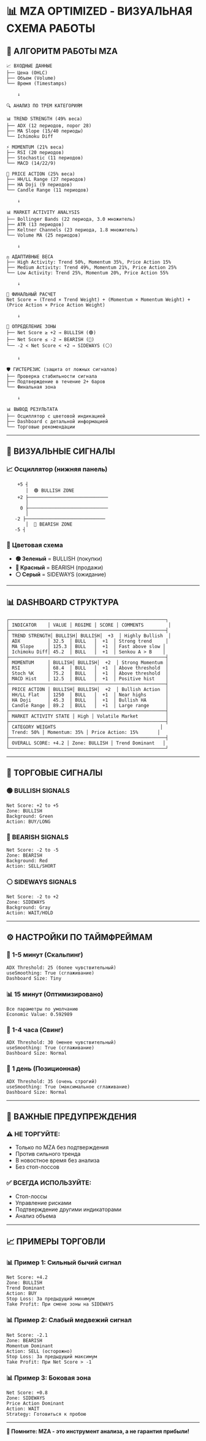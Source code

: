 # 📊 **MZA OPTIMIZED - ВИЗУАЛЬНАЯ СХЕМА РАБОТЫ**

## 🎯 **АЛГОРИТМ РАБОТЫ MZA**

```
📈 ВХОДНЫЕ ДАННЫЕ
├── Цена (OHLC)
├── Объем (Volume)
└── Время (Timestamps)

    ↓

🔍 АНАЛИЗ ПО ТРЕМ КАТЕГОРИЯМ

📊 TREND STRENGTH (49% веса)
├── ADX (12 периодов, порог 28)
├── MA Slope (15/40 периоды)
└── Ichimoku Diff

⚡ MOMENTUM (21% веса)
├── RSI (20 периодов)
├── Stochastic (11 периодов)
└── MACD (14/22/9)

🎯 PRICE ACTION (25% веса)
├── HH/LL Range (27 периодов)
├── HA Doji (9 периодов)
└── Candle Range (11 периодов)

    ↓

📊 MARKET ACTIVITY ANALYSIS
├── Bollinger Bands (22 периода, 3.0 множитель)
├── ATR (13 периодов)
├── Keltner Channels (23 периода, 1.8 множитель)
└── Volume MA (25 периодов)

    ↓

⚖️ АДАПТИВНЫЕ ВЕСА
├── High Activity: Trend 50%, Momentum 35%, Price Action 15%
├── Medium Activity: Trend 49%, Momentum 21%, Price Action 25%
└── Low Activity: Trend 25%, Momentum 20%, Price Action 55%

    ↓

🧮 ФИНАЛЬНЫЙ РАСЧЕТ
Net Score = (Trend × Trend Weight) + (Momentum × Momentum Weight) + (Price Action × Price Action Weight)

    ↓

🎯 ОПРЕДЕЛЕНИЕ ЗОНЫ
├── Net Score ≥ +2 → BULLISH (🟢)
├── Net Score ≤ -2 → BEARISH (🔴)
└── -2 < Net Score < +2 → SIDEWAYS (⚪)

    ↓

🛡️ ГИСТЕРЕЗИС (защита от ложных сигналов)
├── Проверка стабильности сигнала
├── Подтверждение в течение 2+ баров
└── Финальная зона

    ↓

📊 ВЫВОД РЕЗУЛЬТАТА
├── Осциллятор с цветовой индикацией
├── Dashboard с детальной информацией
└── Торговые рекомендации
```

---

## 🎨 **ВИЗУАЛЬНЫЕ СИГНАЛЫ**

### 📈 **Осциллятор (нижняя панель)**
```
    +5 ┤
       │  🟢 BULLISH ZONE
    +2 ├─────────────────────────────
       │
     0 ├─────────────────────────────
       │
   -2 ├─────────────────────────────
       │  🔴 BEARISH ZONE
   -5 ┤
```

### 🎯 **Цветовая схема**
- **🟢 Зеленый** = BULLISH (покупки)
- **🔴 Красный** = BEARISH (продажи)
- **⚪ Серый** = SIDEWAYS (ожидание)

---

## 📊 **DASHBOARD СТРУКТУРА**

```
┌─────────────────────────────────────────────────────────┐
│ INDICATOR    │ VALUE │ REGIME │ SCORE │ COMMENTS         │
├─────────────────────────────────────────────────────────┤
│ TREND STRENGTH│ BULLISH│ BULLISH│  +3  │ Highly Bullish  │
│ ADX          │ 32.5  │ BULL   │  +1  │ Strong trend     │
│ MA Slope     │ 125.3 │ BULL   │  +1  │ Fast above slow │
│ Ichimoku Diff│ 45.2  │ BULL   │  +1  │ Senkou A > B    │
├─────────────────────────────────────────────────────────┤
│ MOMENTUM     │ BULLISH│ BULLISH│  +2  │ Strong Momentum │
│ RSI          │ 68.4  │ BULL   │  +1  │ Above threshold  │
│ Stoch %K     │ 75.2  │ BULL   │  +1  │ Above threshold  │
│ MACD Hist    │ 12.5  │ BULL   │  +1  │ Positive hist    │
├─────────────────────────────────────────────────────────┤
│ PRICE ACTION │ BULLISH│ BULLISH│  +2  │ Bullish Action  │
│ HH/LL Flat   │ 1250  │ BULL   │  +1  │ Near highs       │
│ HA Doji      │ 45.3  │ BULL   │  +1  │ Bullish HA       │
│ Candle Range │ 89.2  │ BULL   │  +1  │ Large range      │
├─────────────────────────────────────────────────────────┤
│ MARKET ACTIVITY STATE │ High │ Volatile Market          │
├─────────────────────────────────────────────────────────┤
│ CATEGORY WEIGHTS                                      │
│ Trend: 50% │ Momentum: 35% │ Price Action: 15%       │
├─────────────────────────────────────────────────────────┤
│ OVERALL SCORE: +4.2 │ Zone: BULLISH │ Trend Dominant   │
└─────────────────────────────────────────────────────────┘
```

---

## 🎯 **ТОРГОВЫЕ СИГНАЛЫ**

### 🟢 **BULLISH SIGNALS**
```
Net Score: +2 to +5
Zone: BULLISH
Background: Green
Action: BUY/LONG
```

### 🔴 **BEARISH SIGNALS**
```
Net Score: -2 to -5
Zone: BEARISH
Background: Red
Action: SELL/SHORT
```

### ⚪ **SIDEWAYS SIGNALS**
```
Net Score: -2 to +2
Zone: SIDEWAYS
Background: Gray
Action: WAIT/HOLD
```

---

## ⚙️ **НАСТРОЙКИ ПО ТАЙМФРЕЙМАМ**

### 🏃 **1-5 минут (Скальпинг)**
```
ADX Threshold: 25 (более чувствительный)
useSmoothing: True (сглаживание)
Dashboard Size: Tiny
```

### 📊 **15 минут (Оптимизировано)**
```
Все параметры по умолчанию
Economic Value: 0.592989
```

### 📅 **1-4 часа (Свинг)**
```
ADX Threshold: 30 (менее чувствительный)
useSmoothing: True (сглаживание)
Dashboard Size: Normal
```

### 📆 **1 день (Позиционная)**
```
ADX Threshold: 35 (очень строгий)
useSmoothing: True (максимальное сглаживание)
Dashboard Size: Normal
```

---

## 🚨 **ВАЖНЫЕ ПРЕДУПРЕЖДЕНИЯ**

### ⚠️ **НЕ ТОРГУЙТЕ:**
- Только по MZA без подтверждения
- Против сильного тренда
- В новостное время без анализа
- Без стоп-лоссов

### ✅ **ВСЕГДА ИСПОЛЬЗУЙТЕ:**
- Стоп-лоссы
- Управление рисками
- Подтверждение другими индикаторами
- Анализ объема

---

## 📈 **ПРИМЕРЫ ТОРГОВЛИ**

### 📊 **Пример 1: Сильный бычий сигнал**
```
Net Score: +4.2
Zone: BULLISH
Trend Dominant
Action: BUY
Stop Loss: За предыдущий минимум
Take Profit: При смене зоны на SIDEWAYS
```

### 📊 **Пример 2: Слабый медвежий сигнал**
```
Net Score: -2.1
Zone: BEARISH
Momentum Dominant
Action: SELL (осторожно)
Stop Loss: За предыдущий максимум
Take Profit: При Net Score > -1
```

### 📊 **Пример 3: Боковая зона**
```
Net Score: +0.8
Zone: SIDEWAYS
Price Action Dominant
Action: WAIT
Strategy: Готовиться к пробою
```

---

**🎯 Помните: MZA - это инструмент анализа, а не гарантия прибыли!**

